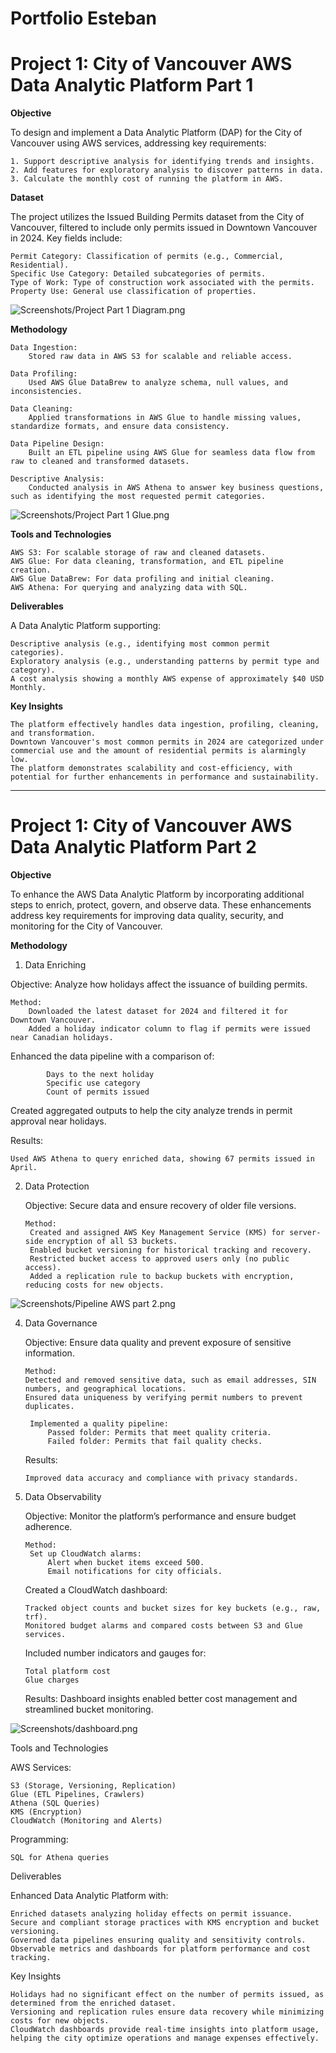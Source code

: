 # Portfolio Esteban

# Project 1: City of Vancouver AWS Data Analytic Platform Part 1

**Objective**

To design and implement a Data Analytic Platform (DAP) for the City of Vancouver using AWS services, addressing key requirements:

    1. Support descriptive analysis for identifying trends and insights.
    2. Add features for exploratory analysis to discover patterns in data.
    3. Calculate the monthly cost of running the platform in AWS.

**Dataset**

The project utilizes the Issued Building Permits dataset from the City of Vancouver, filtered to include only permits issued in Downtown Vancouver in 2024. Key fields include:

    Permit Category: Classification of permits (e.g., Commercial, Residential).
    Specific Use Category: Detailed subcategories of permits.
    Type of Work: Type of construction work associated with the permits.
    Property Use: General use classification of properties.

![Screenshots/Project Part 1 Diagram.png](https://github.com/jrz0497/Portfolio-Esteban/blob/772fcc995fdacc7e0fead93de365a468d873dce0/Screenshots/Project%20Part%201%20Diagram.png)

**Methodology**

    Data Ingestion:
        Stored raw data in AWS S3 for scalable and reliable access.

    Data Profiling:
        Used AWS Glue DataBrew to analyze schema, null values, and inconsistencies.

    Data Cleaning:
        Applied transformations in AWS Glue to handle missing values, standardize formats, and ensure data consistency.

    Data Pipeline Design:
        Built an ETL pipeline using AWS Glue for seamless data flow from raw to cleaned and transformed datasets.

    Descriptive Analysis:
        Conducted analysis in AWS Athena to answer key business questions, such as identifying the most requested permit categories.

![Screenshots/Project Part 1 Glue.png](https://github.com/jrz0497/Portfolio-Esteban/blob/e5568bb1ff7f9ecb98880c0b033ff2d297a8ab43/Screenshots/Project%20Part%201%20Glue.png)

**Tools and Technologies**

    AWS S3: For scalable storage of raw and cleaned datasets.
    AWS Glue: For data cleaning, transformation, and ETL pipeline creation.
    AWS Glue DataBrew: For data profiling and initial cleaning.
    AWS Athena: For querying and analyzing data with SQL.

**Deliverables**

A Data Analytic Platform supporting:

    Descriptive analysis (e.g., identifying most common permit categories).
    Exploratory analysis (e.g., understanding patterns by permit type and category).
    A cost analysis showing a monthly AWS expense of approximately $40 USD Monthly.

**Key Insights**

    The platform effectively handles data ingestion, profiling, cleaning, and transformation.
    Downtown Vancouver's most common permits in 2024 are categorized under commercial use and the amount of residential permits is alarmingly low.
    The platform demonstrates scalability and cost-efficiency, with potential for further enhancements in performance and sustainability.
---

# Project 1: City of Vancouver AWS Data Analytic Platform Part 2

**Objective**

To enhance the AWS Data Analytic Platform by incorporating additional steps to enrich, protect, govern, and observe data. These enhancements address key requirements for improving data quality, security, and monitoring for the City of Vancouver.

**Methodology**

1. Data Enriching

Objective: Analyze how holidays affect the issuance of building permits.
   
    Method:
        Downloaded the latest dataset for 2024 and filtered it for Downtown Vancouver.
        Added a holiday indicator column to flag if permits were issued near Canadian holidays.

Enhanced the data pipeline with a comparison of:

            Days to the next holiday
            Specific use category
            Count of permits issued
        
Created aggregated outputs to help the city analyze trends in permit approval near holidays.

Results:

    Used AWS Athena to query enriched data, showing 67 permits issued in April.

2. Data Protection

    Objective: Secure data and ensure recovery of older file versions.

       Method:
        Created and assigned AWS Key Management Service (KMS) for server-side encryption of all S3 buckets.
        Enabled bucket versioning for historical tracking and recovery.
        Restricted bucket access to approved users only (no public access).
        Added a replication rule to backup buckets with encryption, reducing costs for new objects.
![Screenshots/Pipeline AWS part 2.png](https://github.com/jrz0497/Portfolio-Esteban/blob/dd1be324e2487e8051b44c4fe0775055a8984b6f/Screenshots/Pipeline%20AWS%20part%202.png)

4. Data Governance

    Objective: Ensure data quality and prevent exposure of sensitive information.
   
       Method:
       Detected and removed sensitive data, such as email addresses, SIN numbers, and geographical locations.
       Ensured data uniqueness by verifying permit numbers to prevent duplicates.
   
        Implemented a quality pipeline:
            Passed folder: Permits that meet quality criteria.
            Failed folder: Permits that fail quality checks.
   
    Results:

       Improved data accuracy and compliance with privacy standards.

5. Data Observability

    Objective: Monitor the platform’s performance and ensure budget adherence.

       Method:
        Set up CloudWatch alarms:
            Alert when bucket items exceed 500.
            Email notifications for city officials.
   
   Created a CloudWatch dashboard:

       Tracked object counts and bucket sizes for key buckets (e.g., raw, trf).
       Monitored budget alarms and compared costs between S3 and Glue services.

   Included number indicators and gauges for:

       Total platform cost
       Glue charges
   
   Results:
   Dashboard insights enabled better cost management and streamlined bucket monitoring.

![Screenshots/dashboard.png](https://github.com/jrz0497/Portfolio-Esteban/blob/9cda9d9dfd30257b380d9797cd914cbb0c5d7ed7/Screenshots/dashboard.png)

Tools and Technologies

AWS Services:

    S3 (Storage, Versioning, Replication)
    Glue (ETL Pipelines, Crawlers)
    Athena (SQL Queries)
    KMS (Encryption)
    CloudWatch (Monitoring and Alerts)

Programming:

    SQL for Athena queries

Deliverables

Enhanced Data Analytic Platform with:

    Enriched datasets analyzing holiday effects on permit issuance.
    Secure and compliant storage practices with KMS encryption and bucket versioning.
    Governed data pipelines ensuring quality and sensitivity controls.
    Observable metrics and dashboards for platform performance and cost tracking.

Key Insights

    Holidays had no significant effect on the number of permits issued, as determined from the enriched dataset.
    Versioning and replication rules ensure data recovery while minimizing costs for new objects.
    CloudWatch dashboards provide real-time insights into platform usage, helping the city optimize operations and manage expenses effectively.
